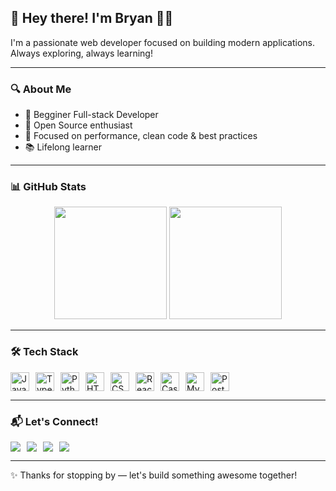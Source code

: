 ## 👋 Hey there! I'm Bryan 🧑‍💻

I'm a passionate web developer focused on building modern applications. Always exploring, always learning!

---

### 🔍 About Me

- 💼 Begginer Full-stack Developer  
- 🚀 Open Source enthusiast  
- 🎯 Focused on performance, clean code & best practices  
- 📚 Lifelong learner  

---

### 📊 GitHub Stats

<div align="center">
  <img height="180em" src="https://github-readme-stats-bryanows-projects.vercel.app/api?username=Bryanow&show_icons=true&theme=tokyonight&include_all_commits=true&count_private=true"/>
  <img height="180em" src="https://github-readme-stats-bryanows-projects.vercel.app/api/top-langs/?username=Bryanow&layout=compact&langs_count=8&theme=tokyonight"/>
</div>

---

### 🛠️ Tech Stack

<div style="display: flex; flex-wrap: wrap; gap: 10px">
  <img height="30" src="https://cdn.jsdelivr.net/gh/devicons/devicon/icons/javascript/javascript-original.svg" alt="JavaScript"/>
  <img height="30" src="https://cdn.jsdelivr.net/gh/devicons/devicon/icons/typescript/typescript-original.svg" alt="TypeScript"/>
  <img height="30" src="https://cdn.jsdelivr.net/gh/devicons/devicon/icons/python/python-original.svg" alt="Python"/>
  <img height="30" src="https://cdn.jsdelivr.net/gh/devicons/devicon/icons/html5/html5-original.svg" alt="HTML5"/>
  <img height="30" src="https://cdn.jsdelivr.net/gh/devicons/devicon/icons/css3/css3-original.svg" alt="CSS3"/>
  <img height="30" src="https://cdn.jsdelivr.net/gh/devicons/devicon/icons/react/react-original.svg" alt="React"/>
  <img height="30" src="https://cdn.jsdelivr.net/gh/devicons/devicon/icons/cassandra/cassandra-original.svg" alt="Cassandra"/>
  <img height="30" src="https://cdn.jsdelivr.net/gh/devicons/devicon/icons/mysql/mysql-original.svg" alt="MySQL"/>
  <img height="30" src="https://cdn.jsdelivr.net/gh/devicons/devicon/icons/postgresql/postgresql-original.svg" alt="PostgreSQL"/>
</div>

---

### 📬 Let's Connect!

<div style="display: flex; gap: 10px">
  <a href="mailto:bryan.ricardo7@gmail.com" target="_blank">
    <img src="https://img.shields.io/badge/-Gmail-D14836?style=for-the-badge&logo=gmail&logoColor=white"/>
  </a>
  <a href="https://www.linkedin.com/in/bryan-ricardo-2476551a1/" target="_blank">
    <img src="https://img.shields.io/badge/-LinkedIn-0077B5?style=for-the-badge&logo=linkedin&logoColor=white"/>
  </a>
  <a href="https://www.instagram.com/bryanricardoo/" target="_blank">
    <img src="https://img.shields.io/badge/-Instagram-E4405F?style=for-the-badge&logo=instagram&logoColor=white"/>
  </a>
  <a href="https://api.whatsapp.com/send?phone=5519992329248&text=Hey%2C%20I%20found%20you%20on%20GitHub!" target="_blank">
    <img src="https://img.shields.io/badge/-WhatsApp-25D366?style=for-the-badge&logo=whatsapp&logoColor=white"/>
  </a>
</div>

---

✨ Thanks for stopping by — let's build something awesome together!
